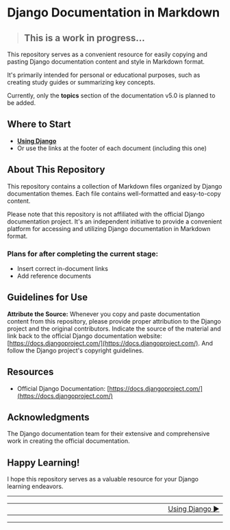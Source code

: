 # Django Documentation in Markdown

> ## **This is a work in progress...**

This repository serves as a convenient resource for easily copying and pasting Django documentation content and style in Markdown format.

It's primarily intended for personal or educational purposes, such as creating study guides or summarizing key concepts.

Currently, only the **topics** section of the documentation v5.0 is planned to be added.

## Where to Start

- **[Using Django](/01-topics.md)**
- Or use the links at the footer of each document (including this one)

## About This Repository

This repository contains a collection of Markdown files organized by Django documentation themes. Each file contains well-formatted and easy-to-copy content.

Please note that this repository is not affiliated with the official Django documentation project. It's an independent initiative to provide a convenient platform for accessing and utilizing Django documentation in Markdown format.

### Plans for after completing the current stage:

- Insert correct in-document links
- Add reference documents

## Guidelines for Use

**Attribute the Source:** Whenever you copy and paste documentation content from this repository, please provide proper attribution to the Django project and the original contributors.
Indicate the source of the material and link back to the official Django documentation website: [https://docs.djangoproject.com/](https://docs.djangoproject.com/).
And follow the Django project's copyright guidelines.

## Resources

* Official Django Documentation: [https://docs.djangoproject.com/](https://docs.djangoproject.com/)

## Acknowledgments

The Django documentation team for their extensive and comprehensive work in creating the official documentation.

## Happy Learning!

I hope this repository serves as a valuable resource for your Django learning endeavors.

---
<table>
  <tr>
    <td width=2000 align=left></td>
    <td width=2000 align=right>
    <a href="/01-topics.md">Using Django ►</a>
    </td>
  </tr>
</table>

---

